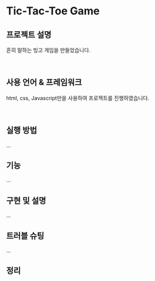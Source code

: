 # Tic-Tac-Toe Game

## 프로젝트 설명

흔히 말하는 빙고 게임을 만들었습니다.

<br>

## 사용 언어 & 프레임워크

html, css, Javascript만을 사용하여 프로젝트를 진행하였습니다.

<br>

## 실행 방법

...
<br>

## 기능

...
<br>

## 구현 및 설명

...
<br>

## 트러블 슈팅

...
<br>

## 정리
